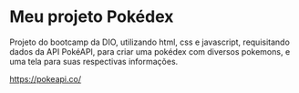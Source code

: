 # Meu projeto Pokédex

Projeto do bootcamp da DIO, utilizando html, css e javascript, requisitando dados da API PokéAPI, para criar uma pokédex com diversos pokemons, e uma tela para suas respectivas informações.


https://pokeapi.co/
